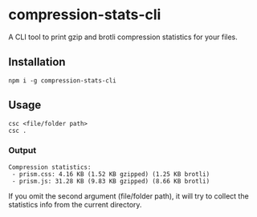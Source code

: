 # compression-stats-cli

A CLI tool to print gzip and brotli compression statistics for your files.

## Installation
```
npm i -g compression-stats-cli
```

## Usage 

```
csc <file/folder path>
csc .
```

### Output
```
Compression statistics:
 - prism.css: 4.16 KB (1.52 KB gzipped) (1.25 KB brotli)
 - prism.js: 31.28 KB (9.83 KB gzipped) (8.66 KB brotli)
```

If you omit the second argument (file/folder path), it will try to collect
the statistics info from the current directory.
